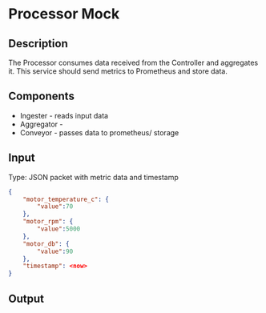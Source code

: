 # Processor Mock
## Description
The Processor consumes data received from the Controller and aggregates it. This service should send metrics to Prometheus and store data.

## Components
* Ingester - reads input data
* Aggregator - <TBD>
* Conveyor - passes data to prometheus/ storage

## Input
Type: JSON packet with metric data and timestamp 
```json
{
    "motor_temperature_c": {
        "value":70
    },
    "motor_rpm": {
        "value":5000
    },
    "motor_db": {
        "value":90
    },
    "timestamp": <now>
}
```

## Output
<TBD>
